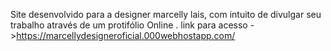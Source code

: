 Site desenvolvido para a designer marcelly lais, com intuito de divulgar seu trabalho através de um protifólio Online .
link para acesso ->https://marcellydesigneroficial.000webhostapp.com/
